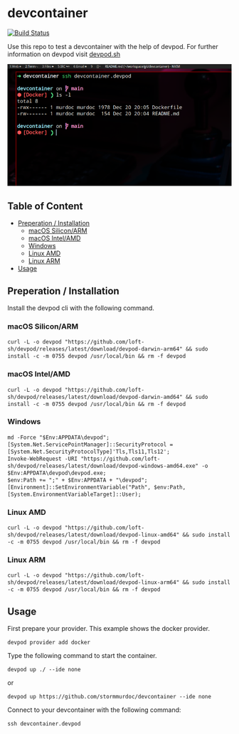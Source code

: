 # devcontainer

[![Build Status](https://ci.bueraner.de/api/badges/murdoc/devcontainer/status.svg)](https://ci.bueraner.de/murdoc/devcontainer)

Use this repo to test a devcontainer with the help of devpod.
For further information on devpod visit
[devpod.sh](https://devpod.sh/docs/what-is-devpod)

![Shell](.media/shell.png)

## Table of Content

<!-- vim-markdown-toc GFM -->

* [Preperation / Installation](#preperation--installation)
    * [macOS Silicon/ARM](#macos-siliconarm)
    * [macOS Intel/AMD](#macos-intelamd)
    * [Windows](#windows)
    * [Linux AMD](#linux-amd)
    * [Linux ARM](#linux-arm)
* [Usage](#usage)

<!-- vim-markdown-toc -->

## Preperation / Installation

Install the devpod cli with the following command.

### macOS Silicon/ARM

```shell
curl -L -o devpod "https://github.com/loft-sh/devpod/releases/latest/download/devpod-darwin-arm64" && sudo install -c -m 0755 devpod /usr/local/bin && rm -f devpod
```

### macOS Intel/AMD

```shell
curl -L -o devpod "https://github.com/loft-sh/devpod/releases/latest/download/devpod-darwin-amd64" && sudo install -c -m 0755 devpod /usr/local/bin && rm -f devpod
```

### Windows

```shell
md -Force "$Env:APPDATA\devpod"; [System.Net.ServicePointManager]::SecurityProtocol = [System.Net.SecurityProtocolType]'Tls,Tls11,Tls12';
Invoke-WebRequest -URI "https://github.com/loft-sh/devpod/releases/latest/download/devpod-windows-amd64.exe" -o $Env:APPDATA\devpod\devpod.exe;
$env:Path += ";" + $Env:APPDATA + "\devpod";
[Environment]::SetEnvironmentVariable("Path", $env:Path, [System.EnvironmentVariableTarget]::User);
```

### Linux AMD

```shell
curl -L -o devpod "https://github.com/loft-sh/devpod/releases/latest/download/devpod-linux-amd64" && sudo install -c -m 0755 devpod /usr/local/bin && rm -f devpod
```

### Linux ARM

```shell
curl -L -o devpod "https://github.com/loft-sh/devpod/releases/latest/download/devpod-linux-arm64" && sudo install -c -m 0755 devpod /usr/local/bin && rm -f devpod
```

## Usage

First prepare your provider. This example shows the
docker provider.

```shell
devpod provider add docker
```

Type the following command to start
the container.

```shell
devpod up ./ --ide none
```

or

```shell
devpod up https://github.com/stormmurdoc/devcontainer --ide none
```

Connect to your devcontainer with the following command:

```shell
ssh devcontainer.devpod
```
